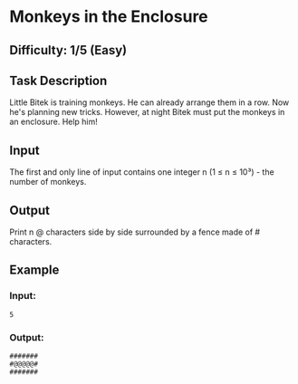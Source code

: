 # Monkeys in the Enclosure

## Difficulty: 1/5 (Easy)

## Task Description

Little Bitek is training monkeys. He can already arrange them in a row. Now he's planning new tricks.
However, at night Bitek must put the monkeys in an enclosure. Help him!

## Input

The first and only line of input contains one integer n (1 ≤ n ≤ 10³) - the number of monkeys.

## Output

Print n @ characters side by side surrounded by a fence made of # characters.

## Example

### Input:
```
5
```

### Output:
```
#######
#@@@@@#
#######
```